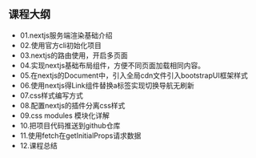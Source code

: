 ## 课程大纲
* 01.nextjs服务端渲染基础介绍
* 02.使用官方cli初始化项目
* 03.nextjs的路由使用，开启多页面
* 04.实现nextjs基础布局组件，方便不同页面加载相同内容。
* 05.在nextjs的Document中，引入全局cdn文件引入bootstrapUI框架样式
* 06.使用nextjs得Link组件替换a标签实现切换导航无刷新
* 07.css样式编写方式
* 08.配置nextjs的插件分离css样式
* 09.css modules 模块化详解
* 10.把项目代码推送到github仓库
* 11.使用fetch在getInitialProps请求数据
* 12.课程总结
